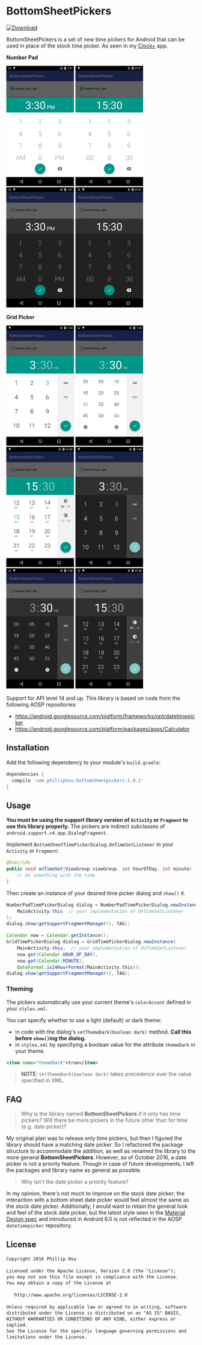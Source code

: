 # BottomSheetPickers
[ ![Download](https://api.bintray.com/packages/philliphsu/maven/bottom-sheet-pickers/images/download.svg) ](https://bintray.com/philliphsu/maven/bottom-sheet-pickers/_latestVersion)

BottomSheetPickers is a set of new time pickers for Android that can be used in place of the stock
time picker. As seen in my [Clock+](https://github.com/philliphsu/ClockPlus) app.

**Number Pad**

<img src="screenshots/number-pad-12h-light.png" width="180" height="320">
<img src="screenshots/number-pad-24h-light.png" width="180" height="320">
<img src="screenshots/number-pad-12h-dark.png" width="180" height="320">
<img src="screenshots/number-pad-24h-dark.png" width="180" height="320">

**Grid Picker**

<img src="screenshots/12h-grid-light.png" width="180" height="320">
<img src="screenshots/minutes-grid-light.png" width="180" height="320">
<img src="screenshots/24h-grid-light.png" width="180" height="320">

<img src="screenshots/12h-grid-dark.png" width="180" height="320">
<img src="screenshots/minutes-grid-dark.png" width="180" height="320">
<img src="screenshots/24h-grid-dark.png" width="180" height="320">

Support for API level 14 and up. This library is based on code from the following AOSP repositories:
* https://android.googlesource.com/platform/frameworks/opt/datetimepicker
* https://android.googlesource.com/platform/packages/apps/Calculator

## Installation
Add the following dependency to your module's `build.gradle`:
```groovy
dependencies {
  compile 'com.philliphsu:bottomsheetpickers:1.0.1'
}
```

## Usage
**You must be using the support library version of `Activity` or `Fragment` to use this library
properly.** The pickers are indirect subclasses of `android.support.v4.app.DialogFragment`.

Implement `BottomSheetTimePickerDialog.OnTimeSetListener` in your `Activity` or `Fragment`:

```java
@Override
public void onTimeSet(ViewGroup viewGroup, int hourOfDay, int minute) {
    // Do something with the time.
}
```

Then create an instance of your desired time picker dialog and `show()` it.

```java
NumberPadTimePickerDialog dialog = NumberPadTimePickerDialog.newInstance(
    MainActivity.this  // your implementation of OnTimeSetListener
);
dialog.show(getSupportFragmentManager(), TAG);
```

```java
Calendar now = Calendar.getInstance();
GridTimePickerDialog dialog = GridTimePickerDialog.newInstance(
    MainActivity.this,  // your implementation of OnTimeSetListener
    now.get(Calendar.HOUR_OF_DAY),
    now.get(Calendar.MINUTE),
    DateFormat.is24HourFormat(MainActivity.this));
dialog.show(getSupportFragmentManager(), TAG);
```

### Theming
The pickers automatically use your current theme's `colorAccent` defined in your `styles.xml`.

You can specify whether to use a light (default) or dark theme:
* in code with the dialog's `setThemeDark(boolean dark)` method. **Call this before `show()`ing the dialog.**
* in `styles.xml` by specifying a boolean value for the attribute `themeDark` in your theme.

```xml
<item name="themeDark">true</item>
```

> **NOTE**: `setThemeDark(boolean dark)` takes precedence over the value specified in XML.

## FAQ
> Why is the library named **BottomSheetPickers** if it only has time pickers?
Will there be more pickers in the future other than for time (e.g. date picker)?

My original plan was to release only time pickers, but then I figured the library should have a
matching date picker. So I refactored the package structure to accommodate the addition, as well
as renamed the library to the more general **BottomSheetPickers**. However, as of October 2016,
a date picker is not a priority feature. Though in case of future developments, I left the
packages and library name as general as possible.

> Why isn't the date picker a priority feature?

In my opinion, there's not much to improve on the stock date picker; the interaction with a
bottom sheet date picker would feel almost the same as the stock date picker. Additionally,
I would want to retain the general look and feel of the stock date picker, but the latest style
seen in the [Material Design spec](https://material.google.com/components/pickers.html#pickers-date-pickers)
and introduced in Android 6.0 is not reflected in the AOSP `datetimepicker` repository.

## License
```
Copyright 2016 Phillip Hsu

Licensed under the Apache License, Version 2.0 (the "License");
you may not use this file except in compliance with the License.
You may obtain a copy of the License at

   http://www.apache.org/licenses/LICENSE-2.0

Unless required by applicable law or agreed to in writing, software
distributed under the License is distributed on an "AS IS" BASIS,
WITHOUT WARRANTIES OR CONDITIONS OF ANY KIND, either express or implied.
See the License for the specific language governing permissions and
limitations under the License.
```